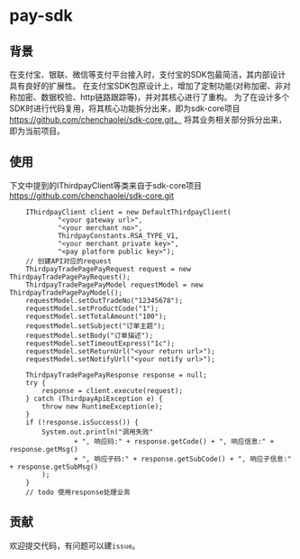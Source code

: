 # pay-sdk
## 背景
在支付宝、银联、微信等支付平台接入时，支付宝的SDK包最简洁，其内部设计具有良好的扩展性。
在支付宝SDK包原设计上，增加了定制功能(对称加密、非对称加密、数据校验、http链路跟踪等)，并对其核心进行了重构。
为了在设计多个SDK时进行代码复用，将其核心功能拆分出来，即为sdk-core项目 https://github.com/chenchaolei/sdk-core.git，
将其业务相关部分拆分出来，即为当前项目。
## 使用
下文中提到的IThirdpayClient等类来自于sdk-core项目 https://github.com/chenchaolei/sdk-core.git
```
    IThirdpayClient client = new DefaultThirdpayClient(
            "<your gateway url>",
            "<your merchant no>",
            ThirdpayConstants.RSA_TYPE_V1,
            "<your merchant private key>",
            "<pay platform public key>");
    // 创建API对应的request
    ThirdpayTradePagePayRequest request = new ThirdpayTradePagePayRequest();
    ThirdpayTradePagePayModel requestModel = new ThirdpayTradePagePayModel();
    requestModel.setOutTradeNo("12345678");
    requestModel.setProductCode("1");
    requestModel.setTotalAmount("100");
    requestModel.setSubject("订单主题");
    requestModel.setBody("订单描述");
    requestModel.setTimeoutExpress("1c");
    requestModel.setReturnUrl("<your return url>");
    requestModel.setNotifyUrl("<your notify url>");
    
    ThirdpayTradePagePayResponse response = null;
    try {
        response = client.execute(request);
    } catch (ThirdpayApiException e) {
        throw new RuntimeException(e);
    }
    if (!response.isSuccess()) {
        System.out.println("调用失败"
                + ", 响应码:" + response.getCode() + ", 响应信息:" + response.getMsg()
                + ", 响应子码:" + response.getSubCode() + ", 响应子信息:" + response.getSubMsg()
        );
    }
    // todo 使用response处理业务
```
## 贡献
欢迎提交代码，有问题可以建```issue```。
